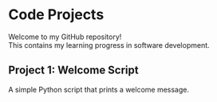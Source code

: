 # Code Projects  
Welcome to my GitHub repository!  
This contains my learning progress in software development.  

## Project 1: Welcome Script  
A simple Python script that prints a welcome message.
